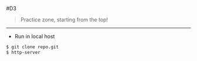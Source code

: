#D3
> Practice zone, starting from the top!
---
- Run in local host
```bash
$ git clone repo.git
$ http-server 
```
